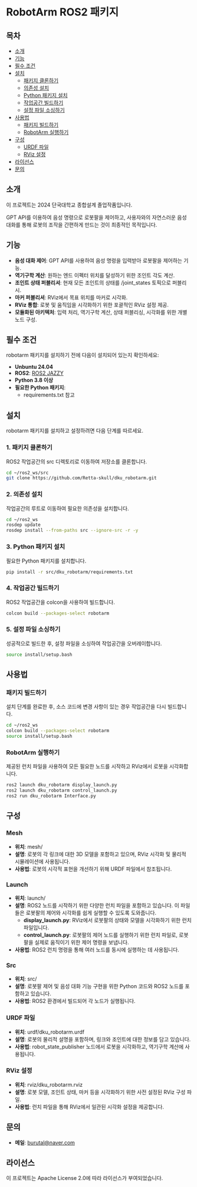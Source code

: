 # RobotArm ROS2 패키지

## 목차

- [소개](#소개)
- [기능](#기능)
- [필수 조건](#필수-조건)
- [설치](#설치)
  - [패키지 클론하기](#1-패키지-클론하기)
  - [의존성 설치](#2-의존성-설치)
  - [Python 패키지 설치](#3-python-패키지-설치)
  - [작업공간 빌드하기](#4-작업공간-빌드하기)
  - [설정 파일 소싱하기](#5-설정-파일-소싱하기)
- [사용법](#사용법)
  - [패키지 빌드하기](#패키지-빌드하기)
  - [RobotArm 실행하기](#robotarm-실행하기)
- [구성](#구성)
  - [URDF 파일](#urdf-파일)
  - [RViz 설정](#rviz-설정)
- [라이선스](#라이선스)
- [문의](#문의)

## 소개

이 프로젝트는 2024 단국대학교 종합설계 졸업작품입니다.

GPT API를 이용하여 음성 명령으로 로봇팔을 제어하고, 사용자와의 자연스러운 음성 대화를 통해 로봇의 조작을 간편하게 만드는 것이 최종적인 목적입니다.

## 기능

- **음성 대화 제어**: GPT API를 사용하여 음성 명령을 입력받아 로봇팔을 제어하는 기능.
- **역기구학 계산**: 원하는 엔드 이펙터 위치를 달성하기 위한 조인트 각도 계산.
- **조인트 상태 퍼블리셔**: 현재 모든 조인트의 상태를 /joint_states 토픽으로 퍼블리시.
- **마커 퍼블리셔**: RViz에서 목표 위치를 마커로 시각화.
- **RViz 통합**: 로봇 및 움직임을 시각화하기 위한 포괄적인 RViz 설정 제공.
- **모듈화된 아키텍처**: 입력 처리, 역기구학 계산, 상태 퍼블리싱, 시각화를 위한 개별 노드 구성.

## 필수 조건

robotarm 패키지를 설치하기 전에 다음이 설치되어 있는지 확인하세요:

- **Unbuntu 24.04**
- **ROS2**: [ROS2 JAZZY](https://docs.ros.org/en/jazzy/)
- **Python 3.8 이상**
- **필요한 Python 패키지**:
  - requirements.txt 참고
    
## 설치

robotarm 패키지를 설치하고 설정하려면 다음 단계를 따르세요.

### 1. 패키지 클론하기

ROS2 작업공간의 src 디렉토리로 이동하여 저장소를 클론합니다.

```bash
cd ~/ros2_ws/src
git clone https://github.com/Retta-skull/dku_robotarm.git
```

### 2. 의존성 설치
작업공간의 루트로 이동하여 필요한 의존성을 설치합니다.

```bash
cd ~/ros2_ws
rosdep update
rosdep install --from-paths src --ignore-src -r -y
```

### 3. Python 패키지 설치
필요한 Python 패키지를 설치합니다. 

```bash
pip install -r src/dku_robotarm/requirements.txt
```

### 4. 작업공간 빌드하기
ROS2 작업공간을 colcon을 사용하여 빌드합니다.

```bash
colcon build --packages-select robotarm
```

### 5. 설정 파일 소싱하기
성공적으로 빌드한 후, 설정 파일을 소싱하여 작업공간을 오버레이합니다.

```bash
source install/setup.bash
```

## 사용법

### 패키지 빌드하기
설치 단계를 완료한 후, 소스 코드에 변경 사항이 있는 경우 작업공간을 다시 빌드합니다.

```bash
cd ~/ros2_ws
colcon build --packages-select robotarm
source install/setup.bash
```

### RobotArm 실행하기
제공된 런치 파일을 사용하여 모든 필요한 노드를 시작하고 RViz에서 로봇을 시각화합니다.

```bash
ros2 launch dku_robotarm display_launch.py
ros2 launch dku_robotarm control_launch.py
ros2 run dku_robotarm Interface.py
```

## 구성

### Mesh

- **위치**: mesh/
- **설명**: 로봇의 각 링크에 대한 3D 모델을 포함하고 있으며, RViz 시각화 및 물리적 시뮬레이션에 사용됩니다.
- **사용법**: 로봇의 시각적 표현을 개선하기 위해 URDF 파일에서 참조됩니다.

### Launch

- **위치**: launch/
- **설명**: ROS2 노드를 시작하기 위한 다양한 런치 파일을 포함하고 있습니다. 이 파일들은 로봇팔의 제어와 시각화를 쉽게 실행할 수 있도록 도와줍니다.
  - **display_launch.py**: RViz에서 로봇팔의 상태와 모델을 시각화하기 위한 런치 파일입니다.
  - **control_launch.py**: 로봇팔의 제어 노드를 실행하기 위한 런치 파일로, 로봇팔을 실제로 움직이기 위한 제어 명령을 보냅니다.
- **사용법**: ROS2 런치 명령을 통해 여러 노드를 동시에 실행하는 데 사용됩니다.

### Src

- **위치**: src/
- **설명**: 로봇팔 제어 및 음성 대화 기능 구현을 위한 Python 코드와 ROS2 노드를 포함하고 있습니다.
- **사용법**: ROS2 환경에서 빌드되어 각 노드가 실행됩니다.

### URDF 파일

- **위치**: urdf/dku_robotarm.urdf
- **설명**: 로봇의 물리적 설명을 포함하며, 링크와 조인트에 대한 정보를 담고 있습니다.
- **사용법**: robot_state_publisher 노드에서 로봇을 시각화하고, 역기구학 계산에 사용됩니다.

### RViz 설정

- **위치**: rviz/dku_robotarm.rviz
- **설명**: 로봇 모델, 조인트 상태, 마커 등을 시각화하기 위한 사전 설정된 RViz 구성 파일.
- **사용법**: 런치 파일을 통해 RViz에서 일관된 시각화 설정을 제공합니다.

## 문의

- **메일**: burutal@naver.com

## 라이선스

이 프로젝트는 Apache License 2.0에 따라 라이선스가 부여되었습니다.
